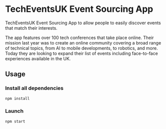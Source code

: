 # TechEventsUK Event Sourcing App

TechEventsUK Event Sourcing App to allow people to easily discover events that match their interests.

The app features over 100 tech conferences that take place online. Their mission last year was to create an online community covering a broad range of technical topics, from AI to mobile developments, to robotics, and more. Today they are looking to expand their list of events including face-to-face experiences available in the UK.

## Usage

### Install all dependencies

```bash
npm install
```

### Launch

```bash
npm start
```
